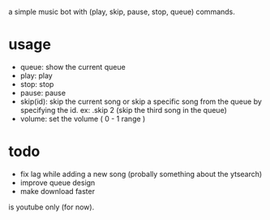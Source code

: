a simple music bot with (play, skip, pause, stop, queue) commands.

# usage
- queue: show the current queue
- play: play
- stop: stop
- pause: pause
- skip(id): skip the current song or skip a specific song from the queue by specifying the id.
ex: .skip 2 (skip the third song in the queue)
- volume: set the volume ( 0 - 1 range )

# todo
- fix lag while adding a new song (probally something about the ytsearch)
- improve queue design
- make download faster

is youtube only (for now).
